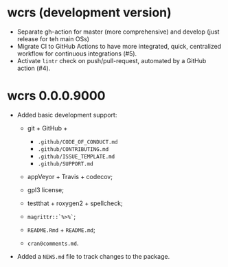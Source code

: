 # wcrs (development version)

* Separate gh-action for master (more comprehensive) and develop (just
  release for teh main OSs)
* Migrate CI to GitHub Actions to have more integrated, quick,
  centralized workflow for continuous integrations (#5).
* Activate `lintr` check on push/pull-request, automated by a GitHub
  action (#4).

# wcrs 0.0.0.9000

* Added basic development support:
   
   - git + GitHub +
     * `.github/CODE_OF_CONDUCT.md`
     * `.github/CONTRIBUTING.md`
     * `.github/ISSUE_TEMPLATE.md`
     * `.github/SUPPORT.md`
     
   - appVeyor + Travis + codecov;
   
   - gpl3 license;
   
   - testthat + roxygen2 + spellcheck;
   
   - `` magrittr::`%>%` ``;
   
   - `README.Rmd` + `README.md`;
   
   - `cran0comments.md`.
 
 * Added a `NEWS.md` file to track changes to the package.
